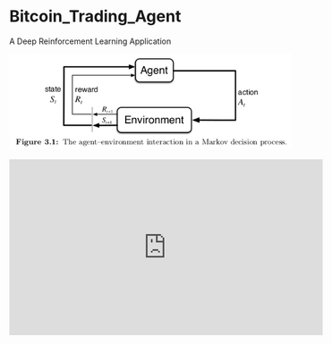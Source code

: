 # Bitcoin_Trading_Agent
A Deep Reinforcement Learning Application


![](images/mdp.png)

<iframe width="560" height="315" src="https://www.youtube.com/embed/cT1dep71o7M" frameborder="0" allow="accelerometer; autoplay; clipboard-write; encrypted-media; gyroscope; picture-in-picture" allowfullscreen></iframe>

